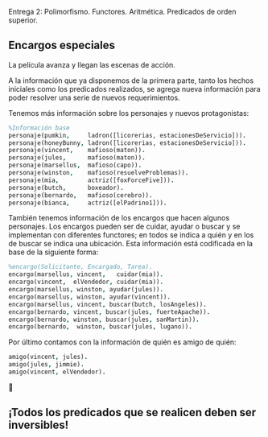 
Entrega 2: Polimorfismo. Functores. Aritmética. Predicados de orden superior.

## Encargos especiales

La película avanza y llegan las escenas de acción.

A la información que ya disponemos de la primera parte, tanto los hechos iniciales como los predicados realizados, se agrega nueva información para poder resolver una serie de nuevos requerimientos.

Tenemos más información sobre los personajes y nuevos protagonistas:

``` prolog
%Información base
personaje(pumkin,     ladron([licorerias, estacionesDeServicio])).
personaje(honeyBunny, ladron([licorerias, estacionesDeServicio])).
personaje(vincent,    mafioso(maton)).
personaje(jules,      mafioso(maton)).
personaje(marsellus,  mafioso(capo)).
personaje(winston,    mafioso(resuelveProblemas)).
personaje(mia,        actriz([foxForceFive])).
personaje(butch,      boxeador).
personaje(bernardo,   mafioso(cerebro)).
personaje(bianca,     actriz([elPadrino1])).
```

También tenemos información de los encargos que hacen algunos personajes. Los encargos pueden ser de cuidar, ayudar o buscar y se implementan con diferentes functores; en todos se indica a quién y en los de buscar se indica una ubicación. Esta información está codificada en la base de la siguiente forma: 

``` prolog
%encargo(Solicitante, Encargado, Tarea). 
encargo(marsellus, vincent,   cuidar(mia)).
encargo(vincent,  elVendedor, cuidar(mia)).
encargo(marsellus, winston, ayudar(jules)).
encargo(marsellus, winston, ayudar(vincent)).
encargo(marsellus, vincent, buscar(butch, losAngeles)).
encargo(bernardo, vincent, buscar(jules, fuerteApache)).
encargo(bernardo, winston, buscar(jules, sanMartin)).
encargo(bernardo,  winston, buscar(jules, lugano)).
```

Por último contamos con la información de quién es amigo de quién:

``` prolog
amigo(vincent, jules).
amigo(jules, jimmie).
amigo(vincent, elVendedor).
```

:eyes:
## ¡Todos los predicados que se realicen deben ser inversibles!

